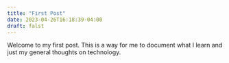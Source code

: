 ```yaml
---
title: "First Post"
date: 2023-04-26T16:18:39-04:00
draft: falst
---
```


Welcome to my first post.  This is a way for me to document what I learn and just my general thoughts on technology.